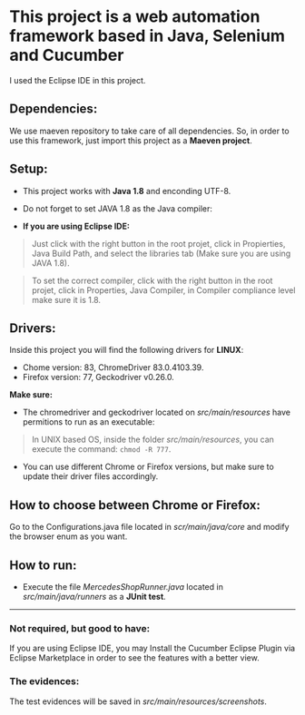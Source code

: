 # This project is a web automation framework based in Java, Selenium and Cucumber
I used the Eclipse IDE in this project.

## Dependencies:
We use maeven repository to take care of all dependencies. So, in order to use this framework, just import this project as a **Maeven project**.

## Setup:
- This project works with **Java 1.8** and enconding UTF-8.

- Do not forget to set JAVA 1.8 as the Java compiler:
- **If you are using Eclipse IDE:**
 > Just click with the right button in the root projet, click in Propierties, Java Build Path, and  select the libraries tab (Make sure you are using JAVA 1.8).
 
 >To set the correct compiler, click with the right button in the root projet, click in Properties, Java Compiler, in Compiler compliance level make sure it is 1.8.

## Drivers:
Inside this project you will find the following drivers for **LINUX**:
- Chome version: 83, ChromeDriver 83.0.4103.39.
- Firefox version: 77, Geckodriver v0.26.0.

**Make sure:**
- The chromedriver and geckodriver located on *src/main/resources* have permitions to run as an executable: 
 >In UNIX based OS, inside the folder *src/main/resources*, you can execute the command: `chmod -R 777`.

- You can use different Chrome or Firefox versions, but make sure to update their driver files accordingly.

## How to choose between Chrome or Firefox:
Go to the Configurations.java file located in *scr/main/java/core* and modify the browser enum as you want.

## How to run:
- Execute the file *MercedesShopRunner.java* located in *src/main/java/runners* as a **JUnit test**.

_________________

### Not required, but good to have:
If you are using Eclipse IDE, you may Install the Cucumber Eclipse Plugin via Eclipse Marketplace in order to see the features with a better view.

### The evidences:
The test evidences will be saved in *src/main/resources/screenshots*.
